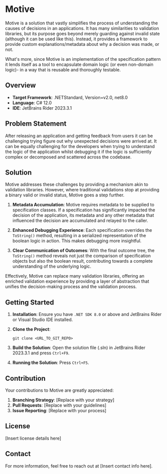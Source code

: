 ﻿# Motive

Motive is a solution that vastly simplifies the process of understanding the causes of decisions in an applications.  It has many similarities to validation libraries, but its purpose goes beyond merely guarding against invalid state (although it can be used like this). Instead, it provides a framework to provide custom explanations/metadata about why a decision was made, or not.

What's more, since Motive is an implementation of the specification pattern it lends itself as a tool to encapsulate domain logic (or even non-domain logic)- in a way that is reusable and thoroughly testable.

## Overview

- **Target Framework**: .NETStandard, Version=v2.0, net8.0
- **Language**: C# 12.0
- **IDE**: JetBrains Rider 2023.3.1

## Problem Statement

After releasing an application and getting feedback from users it can be challenging trying figure out why unexpected decisions were arrived at.  It can be equally challenging for the developers when trying to understand the logic of the application whilst debugging it if the logic is sufficiently complex or decomposed and scattered across the codebase.

## Solution

Motive addresses these challenges by providing a mechanism akin to validation libraries. However, where traditional validations stop at providing a binary valid or invalid status, Motive goes a step further.

1. **Metadata Accumulation**: Motive requires metadata to be supplied to specification classes. If a specification has significantly impacted the decision of the application, its metadata and any other metadata that influenced the decision are accumulated and relayed to the caller.

2. **Enhanced Debugging Experience**: Each specification overrides the `ToString()` method, resulting in a serialized representation of the boolean logic in action. This makes debugging more insightful.

3. **Clear Communication of Outcomes**: With the final outcome tree, the `ToString()` method reveals not just the comparison of specification objects but also the boolean result, contributing towards a complete understanding of the underlying logic.

Effectively, Motive can replace many validation libraries, offering an enriched validation experience by providing a layer of abstraction that unifies the decision-making process and the validation process.

## Getting Started

1. **Installation**: Ensure you have `.NET SDK 8.0` or above and JetBrains Rider or Visual Studio IDE installed.
2. **Clone the Project**:

    ```
    git clone <URL_TO_GIT_REPO>
    ```

3. **Build the Solution**: Open the solution file (.sln) in JetBrains Rider 2023.3.1 and press `Ctrl+F9`.
4. **Running the Solution**: Press `Ctrl+F5`.

## Contribution

Your contributions to Motive are greatly appreciated:

1. **Branching Strategy**: [Replace with your strategy]
2. **Pull Requests**: [Replace with your guidelines]
3. **Issue Reporting**: [Replace with your process]

## License

[Insert license details here]

## Contact

For more information, feel free to reach out at [Insert contact info here].